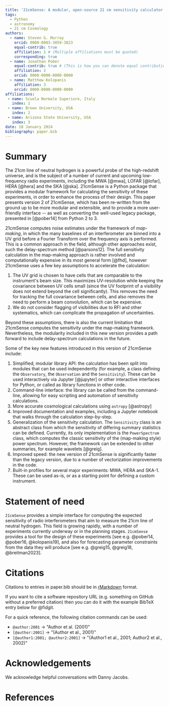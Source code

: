 ```yaml
---
title: '21cmSense: A modular, open-source 21 cm sensitivity calculator'
tags:
  - Python
  - astronomy
  - 21 cm Cosmology
authors:
  - name: Steven G. Murray
    orcid: 0000-0003-3059-3823
    equal-contrib: true
    affiliation: 1 # (Multiple affiliations must be quoted)
    corresponding: true
  - name: Jonathan Pober
    equal-contrib: true # (This is how you can denote equal contributions between multiple authors)
    affiliation: 2
    orcid: 0000-0000-0000-0000
  - name: Matthew Kolopanis
    affiliation: 3
    orcid: 0000-0000-0000-0000
affiliations:
 - name: Scuola Normale Superiore, Italy
   index: 1
 - name: Brown University, USA
   index: 2
 - name: Arizona State University, USA
   index: 3
date: 18 January 2024
bibliography: paper.bib
---
```


# Summary

The 21cm line of neutral hydrogen is a powerful probe of the high-redshift
universe, and is the subject of a number of current and upcoming
low-frequency radio experiments, including the MWA [@mwa], LOFAR [@lofar], HERA [@hera]
and the SKA [@ska].
21cmSense is a Python package that provides a modular framework for calculating the
sensitivity of these experiments, in order to enhance the process of their design.
This paper presents version 2 of 21cmSense, which has been re-written from the ground up
to be more modular and extensible, and to provide a more user-friendly interface -- as
well as converting the well-used legacy package, presented in [@pober14] from Python 2 to 3.

21cmSense computes noise estimates under the framework of *map-making*, in which the
many baselines of an interferometer are binned into a UV grid before a Fourier Transform
over the frequency axis is performed. This is a common approach in the field, although
other approaches exist, such the delay-spectrum method [@parsons12].
The full sensitivity calculation in the map-making approach is rather involved and
computationally expensive in its most general form [@fhd], however 21cmSense uses a few
key assumptions to accelerate the calculation:

1. The UV grid is chosen to have cells that are comparable to the instrument's beam size.
   This maximizes UV-resolution while keeping the covariance between UV cells small
   (since the UV footprint of a visibility does not extend beyond the cell significantly).
   This removes the need for tracking the full covariance between cells, and also removes
   the need to perform a beam convolution, which can be expensive.
2. We do not consider flagging of visibilities due to RFI and other systematics, which
   can complicate the propagation of uncertainties.

Beyond these assumptions, there is also the current limitation that 21cmSense computes
the sensitivity under the map-making framework. Nevertheless, the modularity included
in this new version provides a path forward to include delay-spectrum calculations in
the future.

Some of the key new features introduced in this version of 21cmSense include:

1. Simplified, modular library API: the calculation has been split into modules that can
   be used independently (for example, a class defining the `Observatory`, the
   `Observation` and the `Sensitivity`). These can be used interactively via Jupyter
   [@jupyter] or other interactive interfaces for Python, or called as library functions
   in other code.
2. Command-line interface: the library can be called from the command-line, allowing
   for easy scripting and automation of sensitivity calculations.
3. More accurate cosmological calculations using `astropy` [@astropy]
4. Improved documentation and examples, including a Jupyter notebook that walks through
   the calculation step-by-step.
5. Generalization of the sensitivity calculation. The `Sensitivity` class is an abstract
   class from which the sensitivity of differing summary statistics can be defined.
   Currently, its only implementation is the `PowerSpectrum` class, which computes the
   classic sensitivity of the (map-making style) power spectrum. However, the framework
   can be extended to other summaries, for example wavelets [@greig].
6. Improved speed: the new version of 21cmSense is significantly faster than the legacy
   version, due to a number of vectorization improvements in the code.
7. Built-in profiles for several major experiments: MWA, HERA and SKA-1. These can be
   used as-is, or as a starting point for defining a custom instrument.



# Statement of need

`21cmSense` provides a simple interface for computing the expected sensitivity of
radio interferometers that aim to measure the 21cm line of neutral hydrogen.
This field is growing rapidly, with a number of experiments currently underway or
in the planning stages. `21cmSense` provides a tool for the design of these experiments
[see e.g. @pober14, @pober16, @kolopanis19], and also for forecasting parameter constraints
from the data they will produce [see e.g. @greig15, @greig18, @breitman2023].


# Citations

Citations to entries in paper.bib should be in
[rMarkdown](http://rmarkdown.rstudio.com/authoring_bibliographies_and_citations.html)
format.

If you want to cite a software repository URL (e.g. something on GitHub without a preferred
citation) then you can do it with the example BibTeX entry below for @fidgit.

For a quick reference, the following citation commands can be used:
- `@author:2001`  ->  "Author et al. (2001)"
- `[@author:2001]` -> "(Author et al., 2001)"
- `[@author1:2001; @author2:2001]` -> "(Author1 et al., 2001; Author2 et al., 2002)"


# Acknowledgements

We acknowledge helpful conversations with Danny Jacobs.

# References
